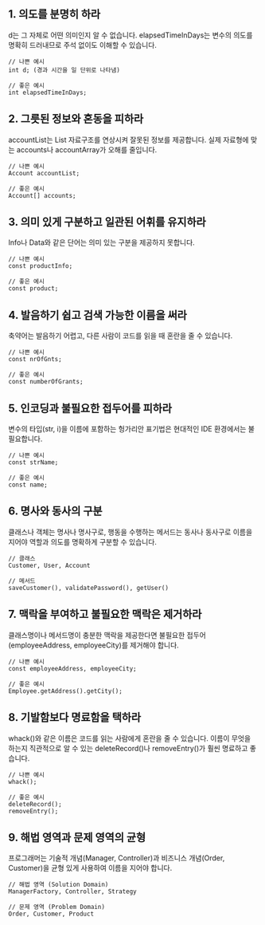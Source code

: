 ## 1. 의도를 분명히 하라

d는 그 자체로 어떤 의미인지 알 수 없습니다. elapsedTimeInDays는 변수의 의도를 명확히 드러내므로 주석 없이도 이해할 수 있습니다.

```
// 나쁜 예시
int d; (경과 시간을 일 단위로 나타냄)

// 좋은 예시
int elapsedTimeInDays;
```

## 2. 그릇된 정보와 혼동을 피하라

accountList는 List 자료구조를 연상시켜 잘못된 정보를 제공합니다. 실제 자료형에 맞는 accounts나 accountArray가 오해를 줄입니다.

```
// 나쁜 예시
Account accountList;

// 좋은 예시
Account[] accounts;
```

## 3. 의미 있게 구분하고 일관된 어휘를 유지하라

Info나 Data와 같은 단어는 의미 있는 구분을 제공하지 못합니다.

```
// 나쁜 예시
const productInfo;

// 좋은 예시
const product;
```

## 4. 발음하기 쉽고 검색 가능한 이름을 써라

축약어는 발음하기 어렵고, 다른 사람이 코드를 읽을 때 혼란을 줄 수 있습니다.

```
// 나쁜 예시
const nrOfGnts;

// 좋은 예시
const numberOfGrants;
```

## 5. 인코딩과 불필요한 접두어를 피하라

변수의 타입(str, i)을 이름에 포함하는 헝가리안 표기법은 현대적인 IDE 환경에서는 불필요합니다.

```
// 나쁜 예시
const strName;

// 좋은 예시
const name;
```

## 6. 명사와 동사의 구분

클래스나 객체는 명사나 명사구로, 행동을 수행하는 메서드는 동사나 동사구로 이름을 지어야 역할과 의도를 명확하게 구분할 수 있습니다.

```
// 클래스
Customer, User, Account

// 메서드
saveCustomer(), validatePassword(), getUser()
```

## 7. 맥락을 부여하고 불필요한 맥락은 제거하라

클래스명이나 메서드명이 충분한 맥락을 제공한다면 불필요한 접두어(employeeAddress, employeeCity)를 제거해야 합니다.

```
// 나쁜 예시
const employeeAddress, employeeCity;

// 좋은 예시
Employee.getAddress().getCity();
```

## 8. 기발함보다 명료함을 택하라

whack()와 같은 이름은 코드를 읽는 사람에게 혼란을 줄 수 있습니다. 이름이 무엇을 하는지 직관적으로 알 수 있는 deleteRecord()나 removeEntry()가 훨씬 명료하고 좋습니다.

```
// 나쁜 예시
whack();

// 좋은 예시
deleteRecord();
removeEntry();
```

## 9. 해법 영역과 문제 영역의 균형

프로그래머는 기술적 개념(Manager, Controller)과 비즈니스 개념(Order, Customer)을 균형 있게 사용하여 이름을 지어야 합니다.

```
// 해법 영역 (Solution Domain)
ManagerFactory, Controller, Strategy

// 문제 영역 (Problem Domain)
Order, Customer, Product
```
